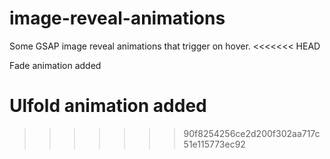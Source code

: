 # image-reveal-animations
Some GSAP image reveal animations that trigger on hover.
<<<<<<< HEAD

Fade animation added

Ulfold animation added
=======
>>>>>>> 90f8254256ce2d200f302aa717c51e115773ec92

